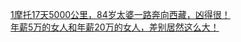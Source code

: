   
[1摩托17天5000公里，84岁太婆一路奔向西藏，凶得很！](http://www.dianyue.me/archives/549/y5ghc2czzf9frixy/)  
[年薪5万的女人和年薪20万的女人，差别居然这么大！](http://www.dianyue.me/archives/541/xwaq2r5i1x22k48d/)